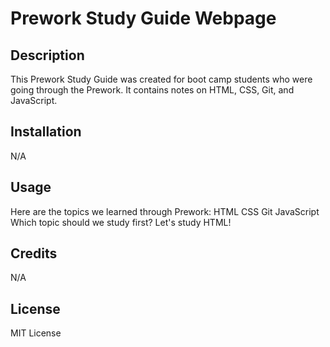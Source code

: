 # Prework Study Guide Webpage

## Description

This Prework Study Guide was created for boot camp students who were going through the Prework. It contains notes on HTML, CSS, Git, and JavaScript.

## Installation

N/A

## Usage

Here are the topics we learned through Prework:
HTML
CSS
Git
JavaScript
Which topic should we study first?
Let's study HTML!

## Credits

N/A

## License
MIT License
